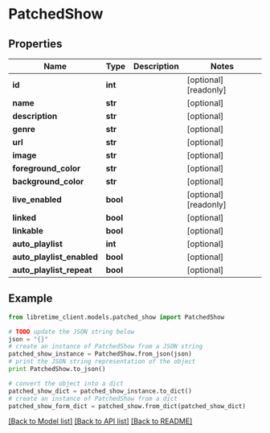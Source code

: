 # PatchedShow


## Properties

Name | Type | Description | Notes
------------ | ------------- | ------------- | -------------
**id** | **int** |  | [optional] [readonly] 
**name** | **str** |  | [optional] 
**description** | **str** |  | [optional] 
**genre** | **str** |  | [optional] 
**url** | **str** |  | [optional] 
**image** | **str** |  | [optional] 
**foreground_color** | **str** |  | [optional] 
**background_color** | **str** |  | [optional] 
**live_enabled** | **bool** |  | [optional] [readonly] 
**linked** | **bool** |  | [optional] 
**linkable** | **bool** |  | [optional] 
**auto_playlist** | **int** |  | [optional] 
**auto_playlist_enabled** | **bool** |  | [optional] 
**auto_playlist_repeat** | **bool** |  | [optional] 

## Example

```python
from libretime_client.models.patched_show import PatchedShow

# TODO update the JSON string below
json = "{}"
# create an instance of PatchedShow from a JSON string
patched_show_instance = PatchedShow.from_json(json)
# print the JSON string representation of the object
print PatchedShow.to_json()

# convert the object into a dict
patched_show_dict = patched_show_instance.to_dict()
# create an instance of PatchedShow from a dict
patched_show_form_dict = patched_show.from_dict(patched_show_dict)
```
[[Back to Model list]](../README.md#documentation-for-models) [[Back to API list]](../README.md#documentation-for-api-endpoints) [[Back to README]](../README.md)


